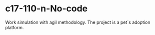 # c17-110-n-No-code
Work simulation with agil methodology. The project is a pet´s adoption platform.
